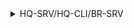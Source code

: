 <details>
 <summary> HQ-SRV/HQ-CLI/BR-SRV </summary>

  ```tcl
cp /etc/apt/sources.list.d/alt.list /etc/apt/sources.list.d/alt.list.bak

sed -i 's|^rpm.*ftp\.altlinux|# &|g' /etc/apt/sources.list.d/alt.list

cat >> /etc/apt/sources.list.d/alt.list <<EOF
rpm [p10] http://192.168.0.91/mirror p10/branch/x86_64 classic
rpm [p10] http://192.168.0.91/mirror p10/branch/noarch classic
rpm [p10] http://192.168.0.91/mirror p10/branch/x86_64-i586 classic
EOF

apt-get update

  ```

</details>

  
